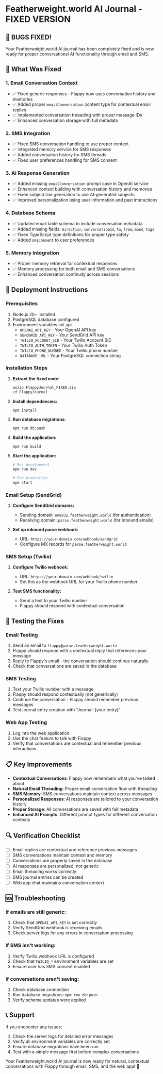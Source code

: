 # Featherweight.world AI Journal - FIXED VERSION

## 🎉 BUGS FIXED! 

Your Featherweight.world AI journal has been completely fixed and is now ready for proper conversational AI functionality through email and SMS.

## 🔧 What Was Fixed

### 1. **Email Conversation Context**
- ✅ Fixed generic responses - Flappy now uses conversation history and memories
- ✅ Added proper `emailConversation` content type for contextual email replies
- ✅ Implemented conversation threading with proper message IDs
- ✅ Enhanced conversation storage with full metadata

### 2. **SMS Integration** 
- ✅ Fixed SMS conversation handling to use proper context
- ✅ Integrated memory service for SMS responses
- ✅ Added conversation history for SMS threads
- ✅ Fixed user preferences handling for SMS consent

### 3. **AI Response Generation**
- ✅ Added missing `emailConversation` prompt case in OpenAI service
- ✅ Enhanced context building with conversation history and memories
- ✅ Fixed subject line generation to use AI-generated subjects
- ✅ Improved personalization using user information and past interactions

### 4. **Database Schema**
- ✅ Updated email table schema to include conversation metadata
- ✅ Added missing fields: `direction`, `conversationId`, `to`, `from`, `mood`, `tags`
- ✅ Fixed TypeScript type definitions for proper type safety
- ✅ Added `smsConsent` to user preferences

### 5. **Memory Integration**
- ✅ Proper memory retrieval for contextual responses
- ✅ Memory processing for both email and SMS conversations
- ✅ Enhanced conversation continuity across sessions

## 🚀 Deployment Instructions

### Prerequisites
1. Node.js 20+ installed
2. PostgreSQL database configured
3. Environment variables set up:
   - `OPENAI_API_KEY` - Your OpenAI API key
   - `SENDGRID_API_KEY` - Your SendGrid API key
   - `TWILIO_ACCOUNT_SID` - Your Twilio Account SID
   - `TWILIO_AUTH_TOKEN` - Your Twilio Auth Token
   - `TWILIO_PHONE_NUMBER` - Your Twilio phone number
   - `DATABASE_URL` - Your PostgreSQL connection string

### Installation Steps

1. **Extract the fixed code:**
   ```bash
   unzip FlappyJournal_FIXED.zip
   cd FlappyJournal
   ```

2. **Install dependencies:**
   ```bash
   npm install
   ```

3. **Run database migrations:**
   ```bash
   npm run db:push
   ```

4. **Build the application:**
   ```bash
   npm run build
   ```

5. **Start the application:**
   ```bash
   # For development
   npm run dev
   
   # For production
   npm start
   ```

### Email Setup (SendGrid)

1. **Configure SendGrid domains:**
   - Sending domain: `em8032.featherweight.world` (for authentication)
   - Receiving domain: `parse.featherweight.world` (for inbound emails)

2. **Set up inbound parse webhook:**
   - URL: `https://your-domain.com/webhook/sendgrid`
   - Configure MX records for `parse.featherweight.world`

### SMS Setup (Twilio)

1. **Configure Twilio webhook:**
   - URL: `https://your-domain.com/webhook/twilio`
   - Set this as the webhook URL for your Twilio phone number

2. **Test SMS functionality:**
   - Send a text to your Twilio number
   - Flappy should respond with contextual conversation

## 🧪 Testing the Fixes

### Email Testing
1. Send an email to `flappy@parse.featherweight.world`
2. Flappy should respond with a contextual reply that references your message
3. Reply to Flappy's email - the conversation should continue naturally
4. Check that conversations are saved in the database

### SMS Testing  
1. Text your Twilio number with a message
2. Flappy should respond contextually (not generically)
3. Continue the conversation - Flappy should remember previous messages
4. Test journal entry creation with "Journal: [your entry]"

### Web App Testing
1. Log into the web application
2. Use the chat feature to talk with Flappy
3. Verify that conversations are contextual and remember previous interactions

## 📋 Key Improvements

- **Contextual Conversations**: Flappy now remembers what you've talked about
- **Natural Email Threading**: Proper email conversation flow with threading
- **SMS Memory**: SMS conversations maintain context across messages  
- **Personalized Responses**: AI responses are tailored to your conversation history
- **Proper Storage**: All conversations are saved with full metadata
- **Enhanced AI Prompts**: Different prompt types for different conversation contexts

## 🔍 Verification Checklist

- [ ] Email replies are contextual and reference previous messages
- [ ] SMS conversations maintain context and memory
- [ ] Conversations are properly saved in the database
- [ ] AI responses are personalized, not generic
- [ ] Email threading works correctly
- [ ] SMS journal entries can be created
- [ ] Web app chat maintains conversation context

## 🆘 Troubleshooting

### If emails are still generic:
1. Check that `OPENAI_API_KEY` is set correctly
2. Verify SendGrid webhook is receiving emails
3. Check server logs for any errors in conversation processing

### If SMS isn't working:
1. Verify Twilio webhook URL is configured
2. Check that `TWILIO_*` environment variables are set
3. Ensure user has SMS consent enabled

### If conversations aren't saving:
1. Check database connection
2. Run database migrations: `npm run db:push`
3. Verify schema updates were applied

## 📞 Support

If you encounter any issues:
1. Check the server logs for detailed error messages
2. Verify all environment variables are correctly set
3. Ensure database migrations have been run
4. Test with a simple message first before complex conversations

Your Featherweight.world AI journal is now ready for natural, contextual conversations with Flappy through email, SMS, and the web app! 🎊

